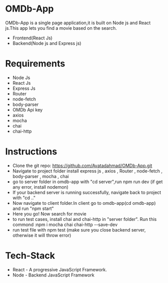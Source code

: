 # OMDb-App





OMDb-App is a single page application,it is built on Node js and React js.This app lets you find a movie based on the search.


  - Frontend(React Js)
  - Backend(Node js and Express js)


# Requirements

  - Node Js
  - React Js
  - Express Js
  - Router
  - node-fetch
  - body-parser
  - OMDb Api key
  - axios
  - mocha
  - chai
  - chai-http

# Instructions

  - Clone the git repo: https://github.com/Avatadahmad/OMDb-App.git
  - Navigate to project folder install express js , axios , Router , node-fetch , body-parser , mocha , chai
  - go to server folder in omdb-app with "cd server",run npm run dev (if get any error, install nodemon)
  - If your backend server is running successfully, navigate back to project with "cd .."
  - Now navigate to client folder.In client go to omdb-app(cd omdb-app) and run "npm start"
  - Here you go! Now search for movie
  - to run test cases, install chai and chai-http in "server folder". Run this commond :npm i mocha chai chai-http --save-dev
  - run test file with npm test (make sure you close backend server, otherwise it will throw error)



# Tech-Stack
  - React - A progressive JavaScript Framework.
  - Node  - Backend JavaScript Framework
